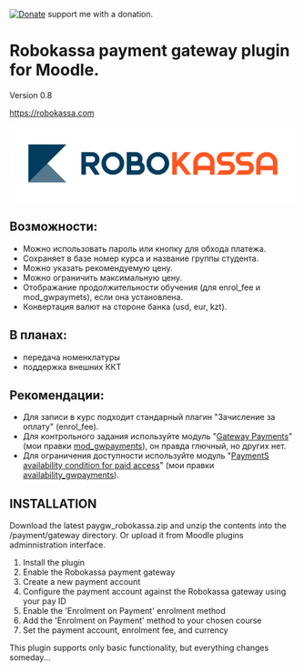 [![Donate](https://img.shields.io/badge/Donate-PayPal-green.svg)](https://paypal.me/snickser) support me with a donation.


# Robokassa payment gateway plugin for Moodle.

Version 0.8

https://robokassa.com

![alt text](https://raw.githubusercontent.com/Snickser/moodle-paygw_robokassa/da4ffeef22702ad4e087ca6ed78133f6c48dde65/pix/img.svg)

Возможности:
------------
+ Можно использовать пароль или кнопку для обхода платежа.
+ Сохраняет в базе номер курса и название группы студента.
+ Можно указать рекомендуемую цену.
+ Можно ограничить максимальную цену.
+ Отображание продолжительности обучения (для enrol_fee и mod_gwpaymets), если она установлена.
+ Конвертация валют на стороне банка (usd, eur, kzt).

В планах:
---
+ передача номенклатуры
+ поддержка внешних ККТ

Рекомендации:
------------
+ Для записи в курс подходит стандарный плагин "Зачисление за оплату" (enrol_fee).
+ Для контрольного задания используйте модуль "[Gateway Payments](https://moodle.org/plugins/mod_gwpayments)" (мои правки [mod_gwpayments](https://github.com/Snickser/moodle-mod_gwpayments/tree/dev)), он правда глючный, но других нет.
+ Для ограничения доступности используйте модуль "[PaymentS availability condition for paid access](https://moodle.org/plugins/availability_gwpayments)" (мои правки [availability_gwpayments](https://github.com/Snickser/moodle-availability_gwpayments/tree/dev)).


INSTALLATION
------------
Download the latest paygw_robokassa.zip and unzip the contents into the /payment/gateway directory. Or upload it from Moodle plugins adminnistration interface.

1. Install the plugin
2. Enable the Robokassa payment gateway
3. Create a new payment account
4. Configure the payment account against the Robokassa gateway using your pay ID
5. Enable the 'Enrolment on Payment' enrolment method
6. Add the 'Enrolment on Payment' method to your chosen course
7. Set the payment account, enrolment fee, and currency

This plugin supports only basic functionality, but everything changes someday...
